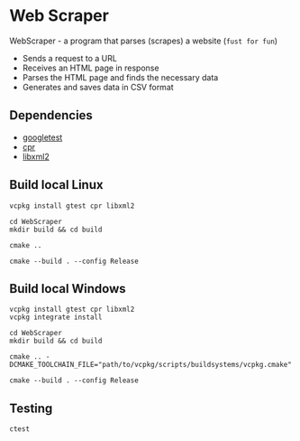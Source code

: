 # Web Scraper
WebScraper - a program that parses (scrapes) a website (`fust for fun`)

* Sends a request to a URL
* Receives an HTML page in response
* Parses the HTML page and finds the necessary data
* Generates and saves data in CSV format

## Dependencies
* [googletest](https://github.com/google/googletest)
* [cpr](https://github.com/libcpr/cpr)
* [libxml2](https://github.com/GNOME/libxml2)

## Build local Linux
```shell
vcpkg install gtest cpr libxml2

cd WebScraper
mkdir build && cd build

cmake ..

cmake --build . --config Release
```

## Build local Windows
```shell
vcpkg install gtest cpr libxml2
vcpkg integrate install

cd WebScraper
mkdir build && cd build

cmake .. -DCMAKE_TOOLCHAIN_FILE="path/to/vcpkg/scripts/buildsystems/vcpkg.cmake"

cmake --build . --config Release
```

## Testing
```shell
ctest
```
